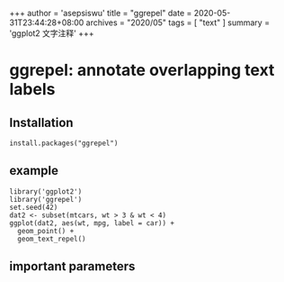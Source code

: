 +++
author = 'asepsiswu'
title = "ggrepel"
date =  2020-05-31T23:44:28+08:00
archives = "2020/05" 
tags = [
    "text"
]
summary = 'ggplot2 文字注释'
+++

# ggrepel: annotate overlapping text labels
## Installation
    install.packages("ggrepel")

## example
    library('ggplot2')
    library('ggrepel')
    set.seed(42)
    dat2 <- subset(mtcars, wt > 3 & wt < 4)
    ggplot(dat2, aes(wt, mpg, label = car)) +
      geom_point() +
      geom_text_repel()

## important parameters
